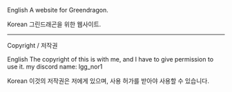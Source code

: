 English
A website for Greendragon.

Korean
그린드래곤을 위한 웹사이트.

---------------------------------------------------------------------------
Copyright / 저작권

English
The copyright of this is with me, and I have to give permission to use it.
my discord name: lgg_nor1

Korean
이것의 저작권은 저에게 있으며, 사용 허가를 받아야 사용할 수 있습니다.
